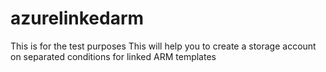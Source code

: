 # azurelinkedarm
This is for the test purposes
This will help you to create a storage account on separated conditions for linked ARM templates
